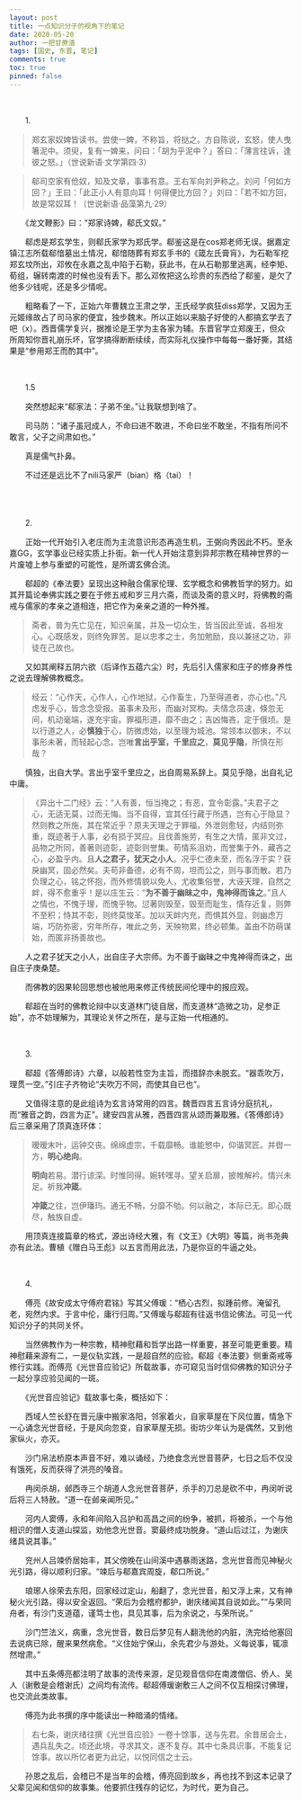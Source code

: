 ```yaml
---
layout: post
title: 一点知识分子的视角下的笔记
date: 2020-05-20
author: 一把甘蔗渣
tags: [国史, 东晋, 笔记]
comments: true
toc: true
pinned: false
---
```


<br/>

　　1.

>郑玄家奴婢皆读书。尝使一婢，不称旨，将挞之。方自陈说，玄怒，使人曳箸泥中。须臾，复有一婢来，问曰：「胡为乎泥中？」答曰：「薄言往诉，逢彼之怒。」（世说新语·文学第四·3）

>郗司空家有伧奴，知及文章，事事有意。王右军向刘尹称之。刘问「何如方回？」王曰：「此正小人有意向耳！何得便比方回？」刘曰：「若不如方回，故是常奴耳！（世说新语·品藻第九·29）

　　《龙文鞭影》曰：“郑家诗婢，郗氏文奴。”

　　郗虑是郑玄学生，则郗氏家学为郑氏学。郗鉴这是在cos郑老师无误。据嘉定镇江志所载郗愔墓出土情况，郗愔随葬有郑玄手书的《箴左氏膏肓》，为石勒军挖郑玄坟所出，邓攸在永嘉之乱中陷于石勒，获此书，在从石勒那里逃离，经李矩、荀组，辗转南渡的时候也没有丢下。那么邓攸把这么珍贵的东西给了郗鉴，是欠了他多少钱呢，还是多少情呢。

　　粗略看了一下，正始六年曹魏立王肃之学，王氏经学疯狂diss郑学，又因为王元姬缘故占了司马家的便宜，独步魏末。所以正始以来脑子好使的人都搞玄学去了吧（x）。西晋儒学复兴，据推论是王学为主各家为辅。东晋官学立郑废王，但众所周知你晋礼崩乐坏，官学搞得断断续续，而实际礼仪操作中每每一番好撕，其结果是“参用郑王而酌其中”。

<br/>

　　1.5

　　突然想起来“郗家法：子弟不坐。”让我联想到啥了。

　　司马防：“诸子虽冠成人，不命曰进不敢进，不命曰坐不敢坐，不指有所问不敢言，父子之间肃如也。”

　　真是儒气扑鼻。

　　不过还是远比不了nili马家严（bian）格（tai）！

<br/>　

　　2.

　　正始一代开始引入老庄而为主流意识形态再造生机，王弼向秀因此不朽。至永嘉GG，玄学事业已经实质上扑街。新一代人开始注意到异邦宗教在精神世界的一片废墟上参与重塑的可能性，是所谓玄佛合流。

　　郗超的《奉法要》呈现出这种融合儒家伦理、玄学概念和佛教哲学的努力。如其开篇论奉佛实践之要在于修五戒和岁三月六斋，而谈及斋的意义时，将佛教的斋戒与儒家的孝亲之道相连，把它作为亲亲之道的一种外推。

>斋者，普为先亡见在，知识亲属，并及一切众生，皆当因此至诚，各相发心。心既感发，则终免罪苦。是以忠孝之士，务加勉励，良以兼拯之功，非徒在己故也。

　　又如其阐释五阴六欲（后译作五蕴六尘）时，先后引入儒家和庄子的修身养性之说去理解佛教概念。

>经云：“心作天，心作人，心作地狱，心作畜生，乃至得道者，亦心也。”凡虑发乎心，皆念念受报。虽事未及形，而幽对冥构。夫情念员速，倏忽无间，机动毫端，遂充宇宙。罪福形道，靡不由之；吉凶悔吝，定于俄顷。是以行道之人，必**慎独**于心，防微虑始，以至理为城池。常领本以御末，不以事形未著，而轻起心念。岂唯**言出乎室，千里应之**，**莫见乎隐**，所慎在形哉？

　　慎独，出自大学。言出乎室千里应之，出自周易系辞上。莫见乎隐，出自礼记中庸。

>《异出十二门经》云：“人有善，恒当掩之；有恶，宜令彰露。”夫君子之心，无适无莫，过而无悔。当不自得，宜其任行藏于所遇，岂有心于隐显？然则教之所施，其在常近乎？原夫天理之于罪福，外泄则愈轻，内结则弥重，既迹著于人事，必有损于冥应。且伐善施劳，有生之大情，匿非文过，品物之所同，善著则迹彰，迹彰则誉集。苟情系沮劝，而誉集于外，藏吝之心，必盈乎内。且**人之君子，犹天之小人**。况乎仁德未至，而名浮于实？获戾幽冥，固必然矣。夫苟非备德，必有不周，坦而公之，则与事而散。若乃负理之心，铭之怀抱，而外修情貌以免人，尤收集俗誉，大诬天理，自然之衅，得不愈重乎！是以庄生云：“**为不善于幽昧之中，鬼神得而诛之**。”且人之情也，不愧于理，而愧乎物。愆著则毁至，毁至而耻生，情存近复，则弊不至积；恃其不彰，则终莫悛革。加以天衅内充，而惧其外显，则幽虑万端，巧防弥密，穷年所存，唯此之务，天殃物累，终必顿集。盖由不防萌谋始，而匿非扬善故也。

　　人之君子犹天之小人，出自庄子大宗师。为不善于幽昧之中鬼神得而诛之，出自庄子庚桑楚。

　　而佛教的因果轮回思想也被他用来修正传统民间伦理中的报应观。

　　郗超在当时的佛教论辩中以支道林门徒自居，而支道林“造微之功，足参正始”，亦不妨理解为，其理论关怀之所在，是与正始一代相通的。

<br/>

　　3.

　　郗超《答傅郎诗》六章，以般若性空为主旨，而措辞亦未脱玄。“器乖吹万，理贯一空。”引庄子齐物论“夫吹万不同，而使其自已也”。

　　又值得注意的是此组诗为玄言诗常用的四言。魏晋四言五言诗分庭抗礼，而“雅音之韵，四言为正”。建安四言从雅，西晋四言从颂而兼取雅。《答傅郎诗》后三章采用了顶真连环体：

>暧暧末叶，运钟交丧。绵绵虚宗，千载靡畅。谁能慜中，仰谐冥匠。并辔一方，**明心绝向**。
>
>**明向**若易。潜行谅深。时惟同得。婉转嘿寻。望关启扉，披帷解衿。情兴未足。祈我**冲箴**。
>
>**冲箴**之往，岂伊璠玙。通无不畅，分靡不劬。何以融之，本际已无。即心既尽，触族自虚。

　　用顶真连接篇章的格式，源出诗经大雅，有《文王》《大明》等篇，尚书尧典亦有此法。曹植《赠白马王彪》以五言而用此法，乃是你豆的牛逼之处。

<br/>

　　4.

　　傅亮《故安成太守傅府君铭》写其父傅瑗：“栖心古烈，拟踵前修。淹留孔老，宛然内求。于言中伦，庸行归周。”又傅瑗与郗超有往返书信论佛法。可见一代知识分子的共同关怀。

　　当然佛教作为一种宗教，精神慰藉和哲学出路一样重要，甚至可能更重要。精神慰藉来源有二，一是仪轨实践，一是超自然的应验。郗超《奉法要》侧重斋戒等修行实践。而傅亮《光世音应验记》所载故事，亦可窥见当时信仰佛教的知识分子一起分享应验见闻的一斑。

　　《光世音应验记》载故事七条，概括如下：

　　西域人竺长舒在晋元康中搬家洛阳，邻家着火，自家草屋在下风位置，情急下一心诵念光世音经，于是风向忽变，自家草屋无损。街坊少年认为是偶然，又到他家纵火，亦灭。

　　沙门帛法桥原本声音不好，难以诵经，乃绝食念光世音菩萨，七日之后不仅没有饿死，反而获得了洪亮的嗓音。

　　冉闵杀胡，邺西寺三个胡道人念光世音菩萨，杀手的刀总是砍不中，冉闵听说后将三人特赦。“道一在邺亲闻所见。”

　　河内人窦傅，永和年间陷入吕护和高昌之间的纷争，被抓，将被杀，一个与他相识的僧人支道山探监，劝他念光世音。窦最终成功脱身。“道山后过江，为谢庆绪具说其事。”

　　兖州人吕竦侨居始丰，其父傍晚在山间溪中遇暴雨迷路，念光世音而见神秘火光引路，得以顺利归家。“竦后与郗嘉宾周旋，郗口所说。”

　　琅琊人徐荣去东阳，回家经过定山，船翻了，念光世音，船又浮上来，又有神秘火光引路，得以安全返回。“荣后为会稽府都护，谢庆绪闻其自说如此。”“与荣同舟者，有沙门支道蕴，谨笃士也，具见其事，后为余说之，与荣所说。”

　　沙门竺法义，病重，念光世音，数日后梦见有人翻洗他的内脏，洗完给他塞回去说病已除，醒来果然病愈。“义住始宁保山，余先君少与游处。义每说事，辄凛然增肃。”

　　其中五条傅亮都注明了故事的流传来源，足见观音信仰在南渡僧侣、侨人、吴人（谢敷是会稽谢氏）之间均有流传。郗超傅瑗谢敷三人之间不仅互相探讨佛理，也交流此类故事。

　　傅亮为此书撰的序中能读出一种暗涌的情绪。

>右七条，谢庆绪往撰《光世音应验》一卷十馀事，送与先君。余昔居会土，遇兵乱失之。顷还此境，寻求其文，遂不复存。其中七条具识事，不能复记馀事。故以所忆者更为此记，以悦同信之士云。

　　孙恩之乱后，会稽已不是当年的会稽，傅亮回到故乡，再也找不到这本记录了父辈见闻和信仰的故事集。他要抓住残存的记忆，为时代，更为自己。

<br/>

